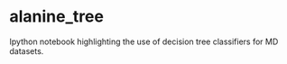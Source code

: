 alanine_tree
============

Ipython notebook highlighting the use of decision tree classifiers for MD datasets. 
